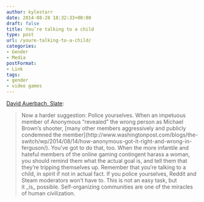 ```yaml
---
author: kylestarr
date: 2014-08-28 18:32:33+00:00
draft: false
title: You’re talking to a child
type: post
url: /youre-talking-to-a-child/
categories:
- Gender
- Media
postFormat:
- Link
tags:
- gender
- video games
---
```


[David Auerbach, Slate](http://www.slate.com/articles/technology/bitwise/2014/08/zoe_quinn_harassment_a_letter_to_a_young_male_gamer.html):


<blockquote>Now a harder suggestion: Police yourselves. When an impetuous member of Anonymous “revealed” the wrong person as Michael Brown’s shooter, [many other members aggressively and publicly condemned the member](http://www.washingtonpost.com/blogs/the-switch/wp/2014/08/14/how-anonymous-got-it-right-and-wrong-in-ferguson/). You’ve got to do that, too. When the more infantile and hateful members of the online gaming contingent harass a woman, you should remind them what the actual goal is, and tell them that they’re tripping themselves up. Remember that you’re talking to a child, in spirit if not in actual fact. If you police yourselves, Reddit and Steam moderators won’t have to. This is not an easy task, but it _is_ possible. Self-organizing communities are one of the miracles of human civilization.</blockquote>
